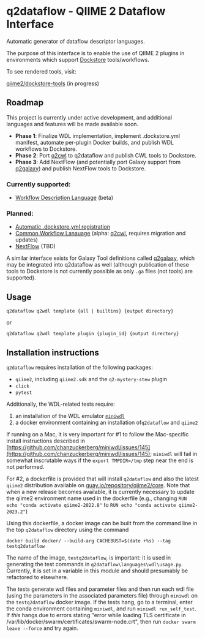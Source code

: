 # q2dataflow - QIIME 2 Dataflow Interface
Automatic generator of dataflow descriptor languages.

The purpose of this interface is to enable the use of QIIME 2 plugins in
environments which support [Dockstore](https://dockstore.org) tools/workflows.

To see rendered tools, visit:

[qiime2/dockstore-tools](https://github.com/qiime2/dockstore-tools) (in progress)

## Roadmap
This project is currently under active development, and additional languages and features will be made available soon.

 - **Phase 1**: Finalize WDL implementation, implement .dockstore.yml manifest, automate per-plugin Docker builds, and publish WDL workflows to Dockstore.
 - **Phase 2**: Port [q2cwl](https://github.com/qiime2/q2cwl) to q2dataflow and publish CWL tools to Dockstore.
 - **Phase 3**: Add NextFlow (and potentially port Galaxy support from [q2galaxy](https://github.com/qiime2/q2galaxy)) and publish NextFlow tools to Dockstore.

### Currently supported:

  * [Workflow Description Language](https://openwdl.org/) (beta)

### Planned:
  * [Automatic .dockstore.yml registration](https://docs.dockstore.org/en/stable/getting-started/github-apps/github-apps.html#example-yml-files)
  * [Common Workflow Lanauage](https://www.commonwl.org/) (alpha: [q2cwl](https://github.com/qiime2/q2cwl), requires migration and updates)
  * [NextFlow](https://www.nextflow.io/) (TBD)


A similar interface exists for Galaxy Tool definitions called [q2galaxy](https://github.com/qiime2/q2galaxy),
which may be integrated into q2dataflow as well (although publication of these tools to Dockstore is not currently possible as only `.ga` files (not tools) are supported).

## Usage

```
q2dataflow q2wdl template {all | builtins} {output directory}
```

or

```
q2dataflow q2wdl template plugin {plugin_id} {output directory}
```

## Installation instructions

`q2dataflow` requires installation of the following packages:

* `qiime2`, including `qiime2.sdk` and the `q2-mystery-stew` plugin
* `click`
* `pytest`

Additionally, the WDL-related tests require:

1. an installation of the WDL emulator [`miniwdl`](https://github.com/chanzuckerberg/miniwdl)
2. a docker environment containing an installation of`q2dataflow` and `qiime2`

If running on a Mac, it is very important for #1 to follow the Mac-specific
install instructions described in [https://github.com/chanzuckerberg/miniwdl/issues/145](https://github.com/chanzuckerberg/miniwdl/issues/145);
`miniwdl` will fail in somewhat inscrutable ways if the `export TMPDIR=/tmp` step near the end is not performed.

For #2, a dockerfile is provided that will install `q2dataflow` and also the latest
`qiime2` distribution available on [quay.io/repository/qiime2/core](https://quay.io/repository/qiime2/core?tab=tags).
Note that when a new release becomes available, it is currently necessary to update the qiime2 environment name used in the
dockerfile (e.g., changing `RUN echo "conda activate qiime2-2022.8"` to `RUN echo "conda activate qiime2-2023.2"`)

Using this dockerfile, a docker image can be built from the command line in the top `q2dataflow` directory using the command

```docker build docker/ --build-arg CACHEBUST=$(date +%s) --tag testq2dataflow```

The name of the image, `testq2dataflow`, is important: it is used in generating
the test commands in `q2dataflow\languages\wdl\usage.py`.  Currently, it is set
in a variable in this module and should presumably be refactored to elsewhere.

The tests generate wdl files and parameter files and then run each wdl file (using
the parameters in the associated parameters file) through `miniwdl` on the `testq2dataflow`
docker image.  If the tests hang, go to a terminal, enter the conda environment
containing `miniwdl`, and run `miniwdl run_self_test`.  If *this* hangs due to
errors stating "error while loading TLS certificate in
/var/lib/docker/swarm/certificates/swarm-node.crt", then run
`docker swarm leave --force` and try again.

